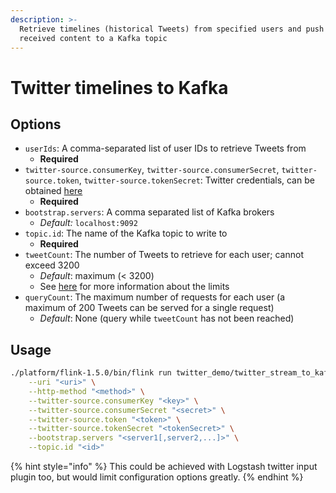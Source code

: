 ```yaml
---
description: >-
  Retrieve timelines (historical Tweets) from specified users and push the
  received content to a Kafka topic
---
```


# Twitter timelines to Kafka

## Options

* `userIds`: A comma-separated list of user IDs to retrieve Tweets from
  * **Required**
* `twitter-source.consumerKey`, `twitter-source.consumerSecret`, `twitter-source.token`, `twitter-source.tokenSecret`: Twitter credentials, can be obtained [here](https://developer.twitter.com/en/docs/basics/authentication/guides/access-tokens.html)
  * **Required**
* `bootstrap.servers`: A comma separated list of Kafka brokers
  * _Default:_ `localhost:9092`
* `topic.id`: The name of the Kafka topic to write to
  * **Required**
* `tweetCount`: The number of Tweets to retrieve for each user; cannot exceed 3200
  * _Default_: maximum \(&lt; 3200\)
  * See [here](https://developer.twitter.com/en/docs/tweets/timelines/api-reference/get-statuses-user_timeline.html) for more information about the limits
* `queryCount`: The maximum number of requests for each user \(a maximum of 200 Tweets can be served for a single request\)
  * _Default_: None \(query while `tweetCount` has not been reached\)

## Usage

```bash
./platform/flink-1.5.0/bin/flink run twitter_demo/twitter_stream_to_kafka/target/twitter_stream_to_kafka-0.1.jar \
    --uri "<uri>" \
    --http-method "<method>" \
    --twitter-source.consumerKey "<key>" \
    --twitter-source.consumerSecret "<secret>" \
    --twitter-source.token "<token>" \
    --twitter-source.tokenSecret "<tokenSecret>" \
    --bootstrap.servers "<server1[,server2,...]>" \
    --topic.id "<id>"
```

{% hint style="info" %}
This could be achieved with Logstash twitter input plugin too, but would limit configuration options greatly.
{% endhint %}

